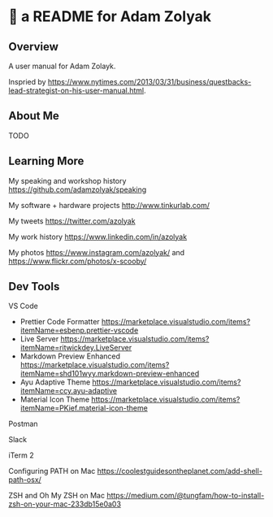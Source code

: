 # 👱 a README for Adam Zolyak

## Overview
A user manual for Adam Zolayk.  

Inspried by https://www.nytimes.com/2013/03/31/business/questbacks-lead-strategist-on-his-user-manual.html.  

## About Me

TODO

## Learning More

My speaking and workshop history https://github.com/adamzolyak/speaking

My software + hardware projects http://www.tinkurlab.com/

My tweets https://twitter.com/azolyak

My work history https://www.linkedin.com/in/azolyak

My photos https://www.instagram.com/azolyak/ and https://www.flickr.com/photos/x-scooby/

## Dev Tools

VS Code
* Prettier Code Formatter https://marketplace.visualstudio.com/items?itemName=esbenp.prettier-vscode
* Live Server https://marketplace.visualstudio.com/items?itemName=ritwickdey.LiveServer
* Markdown Preview Enhanced https://marketplace.visualstudio.com/items?itemName=shd101wyy.markdown-preview-enhanced
* Ayu Adaptive Theme https://marketplace.visualstudio.com/items?itemName=ccy.ayu-adaptive
* Material Icon Theme https://marketplace.visualstudio.com/items?itemName=PKief.material-icon-theme

Postman

Slack

iTerm 2

Configuring PATH on Mac
https://coolestguidesontheplanet.com/add-shell-path-osx/

ZSH and Oh My ZSH on Mac
https://medium.com/@tungfam/how-to-install-zsh-on-your-mac-233db15e0a03
